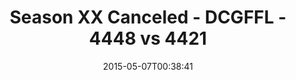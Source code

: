 ---
title: Season XX Canceled - DCGFFL - 4448 vs 4421
teams_score:
- team: 4448
  score:
- team: 4421
  score: 34
mvp: Jamar W. (Vegas Gold), Peter P. (Dark Green)
game-ball: N/A
season: 10
week:
date: '2015-05-07T00:38:41'
pageid: season-10-playoff-4448-vs-4421
---
